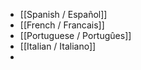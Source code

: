 - [[Spanish / Español]]
- [[French / Francais]]
- [[Portuguese / Portugûes]]
- [[Italian / Italiano]]
-